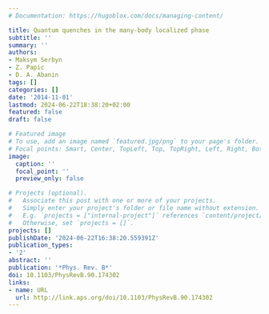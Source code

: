 ```yaml
---
# Documentation: https://hugoblox.com/docs/managing-content/

title: Quantum quenches in the many-body localized phase
subtitle: ''
summary: ''
authors:
- Maksym Serbyn
- Z. Papic
- D. A. Abanin
tags: []
categories: []
date: '2014-11-01'
lastmod: 2024-06-22T18:38:20+02:00
featured: false
draft: false

# Featured image
# To use, add an image named `featured.jpg/png` to your page's folder.
# Focal points: Smart, Center, TopLeft, Top, TopRight, Left, Right, BottomLeft, Bottom, BottomRight.
image:
  caption: ''
  focal_point: ''
  preview_only: false

# Projects (optional).
#   Associate this post with one or more of your projects.
#   Simply enter your project's folder or file name without extension.
#   E.g. `projects = ["internal-project"]` references `content/project/deep-learning/index.md`.
#   Otherwise, set `projects = []`.
projects: []
publishDate: '2024-06-22T16:38:20.559391Z'
publication_types:
- '2'
abstract: ''
publication: '*Phys. Rev. B*'
doi: 10.1103/PhysRevB.90.174302
links:
- name: URL
  url: http://link.aps.org/doi/10.1103/PhysRevB.90.174302
---
```

